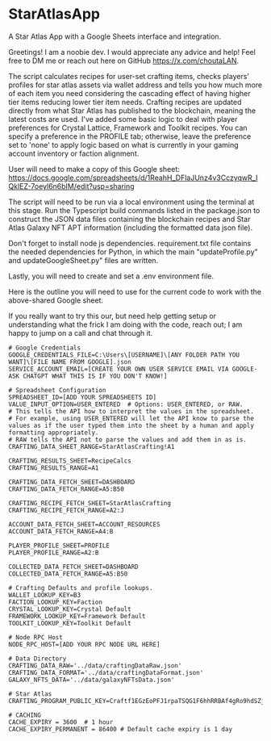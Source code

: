 # StarAtlasApp
A Star Atlas App with a Google Sheets interface and integration.

Greetings! I am a noobie dev. I would appreciate any advice and help! Feel free to DM me or reach out here on GitHub https://x.com/choutaLAN.

The script calculates recipes for user-set crafting items, checks players' profiles for star atlas assets via wallet address and tells you how much more of each item you need considering the cascading effect of having higher tier items reducing lower tier item needs.
Crafting recipes are updated directly from what Star Atlas has published to the blockchain, meaning the latest costs are used.
I've added some basic logic to deal with player preferences for Crystal Lattice, Framework and Toolkit recipes. You can specify a preference in the PROFILE tab; otherwise, leave the preference set to 'none' to apply logic based on what is currently in your gaming account inventory or faction alignment.

User will need to make a copy of this Google sheet: https://docs.google.com/spreadsheets/d/1ReahH_DFlaJUnz4v3CczyqwR_IQklEZ-7oeyl6n6bIM/edit?usp=sharing

The script will need to be run via a local environment using the terminal at this stage. Run the Typescript build commands listed in the package.json to construct the JSON data files containing the blockchain recipes and Star Atlas Galaxy NFT APT information (including the formatted data json file). 

Don't forget to install node js dependencies.
requirement.txt file contains the needed dependencies for Python, in which the main "updateProfile.py" and updateGoogleSheet.py" files are written.

Lastly, you will need to create and set a .env environment file.

Here is the outline you will need to use for the current code to work with the above-shared Google sheet.

If you really want to try this our, but need help getting setup or understanding what the frick I am doing with the code, reach out; I am happy to jump on a call and chat through it.

```
# Google Credentials
GOOGLE_CREDENTIALS_FILE=C:\Users\[USERNAME]\[ANY FOLDER PATH YOU WANT]\[FILE NAME FROM GOOGLE].json
SERVICE_ACCOUNT_EMAIL=[CREATE YOUR OWN USER SERVICE EMAIL VIA GOOGLE- ASK CHATGPT WHAT THIS IS IF YOU DON'T KNOW!]

# Spreadsheet Configuration
SPREADSHEET_ID=[ADD YOUR SPREADSHEETS ID]
VALUE_INPUT_OPTION=USER_ENTERED  # Options: USER_ENTERED, or RAW. 
# This tells the API how to interpret the values in the spreadsheet. 
# For example, using USER_ENTERED will let the API know to parse the values as if the user typed them into the sheet by a human and apply formatting appropriately.
# RAW tells the API not to parse the values and add them in as is.
CRAFTING_DATA_SHEET_RANGE=StarAtlasCrafting!A1

CRAFTING_RESULTS_SHEET=RecipeCalcs
CRAFTING_RESULTS_RANGE=A1

CRAFTING_DATA_FETCH_SHEET=DASHBOARD
CRAFTING_DATA_FETCH_RANGE=A5:B50

CRAFTING_RECIPE_FETCH_SHEET=StarAtlasCrafting
CRAFTING_RECIPE_FETCH_RANGE=A2:J

ACCOUNT_DATA_FETCH_SHEET=ACCOUNT_RESOURCES
ACCOUNT_DATA_FETCH_RANGE=A4:B

PLAYER_PROFILE_SHEET=PROFILE
PLAYER_PROFILE_RANGE=A2:B

COLLECTED_DATA_FETCH_SHEET=DASHBOARD
COLLECTED_DATA_FETCH_RANGE=A5:B50

# Crafting Defaults and profile lookups.
WALLET_LOOKUP_KEY=B3
FACTION_LOOKUP_KEY=Faction
CRYSTAL_LOOKUP_KEY=Crystal Default
FRAMEWORK_LOOKUP_KEY=Framework Default
TOOLKIT_LOOKUP_KEY=Toolkit Default

# Node RPC Host
NODE_RPC_HOST=[ADD YOUR RPC NODE URL HERE]

# Data Directory
CRAFTING_DATA_RAW='../data/craftingDataRaw.json'
CRAFTING_DATA_FORMAT='../data/craftingDataFormat.json'
GALAXY_NFTS_DATA='../data/galaxyNFTsData.json'

# Star Atlas
CRAFTING_PROGRAM_PUBLIC_KEY=Craftf1EGzEoPFJ1rpaTSQG1F6hhRRBAf4gRo9hdSZjR

# CACHING
CACHE_EXPIRY = 3600  # 1 hour
CACHE_EXPIRY_PERMANENT = 86400 # Default cache expiry is 1 day
```
